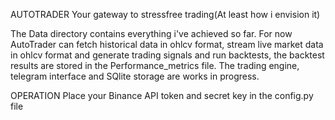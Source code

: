 AUTOTRADER
Your gateway to stressfree trading(At least how i envision it)

The Data directory contains everything i've achieved so far. For now AutoTrader can fetch historical data in ohlcv format, stream live market data in ohlcv format and generate trading signals and run backtests, the backtest results are stored in the Performance_metrics file. The trading engine, telegram interface and SQlite storage are works in progress.

OPERATION
Place your Binance API token and secret key in the config.py file